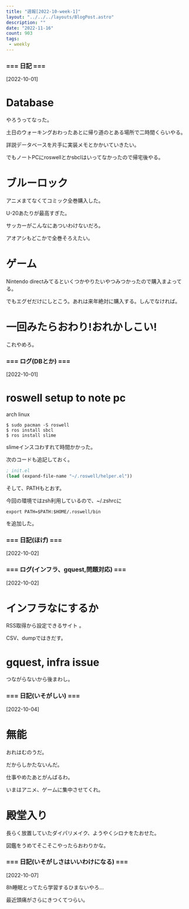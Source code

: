```yaml
---
title: "週報[2022-10-week-1]"
layout: "../../../layouts/BlogPost.astro"
description: ""
date: "2022-11-16"
count: 903
tags:
 - weekly
---
```





### === 日記 ===

[2022-10-01]

# Database


やろうってなった。

土日のウォーキングおわったあとに帰り道のとある場所で二時間くらいやる。

詳説データベースを片手に実装メモとかかいていきたい。

でもノートPCにroswellとかsbclはいってなかったので帰宅後やる。

# ブルーロック

アニメまてなくてコミック全巻購入した。

U-20あたりが最高すぎた。

サッカーがこんなにあついわけないだろ。

アオアシもどこかで全巻そろえたい。

# ゲーム

Nintendo directみてるといくつかやりたいやつみつかったので購入まよってる。

でもエグゼだけにしとこう。あれは来年絶対に購入する。しんでなければ。

# 一回みたらおわり!おれかしこい!

これやめろ。


### === ログ(DBとか) ===

[2022-10-01]

# roswell setup to note pc

arch linux

```
$ sudo pacman -S roswell
$ ros install sbcl
$ ros install slime
```

slimeインスコわすれて時間かかった。

次のコードも追記しておく。

```lisp
; init.el
(load (expand-file-name "~/.roswell/helper.el"))
```

そして、PATHもとおす。

今回の環境ではzsh利用しているので、~/.zshrcに

```
export PATH=$PATH:$HOME/.roswell/bin
```

を追加した。


### === 日記(ほげ) ===

[2022-10-02]


### === ログ(インフラ、gquest,問題対応) ===

[2022-10-02]

# インフラなにするか

RSS取得から設定できるサイト 。

CSV、dumpではきだす。

# gquest, infra issue

つながらないから後まわし。


### === 日記(いそがしい) ===

[2022-10-04]

# 無能

おれはむのうだ。

だからしかたないんだ。

仕事やめたあとがんばるわ。

いまはアニメ、ゲームに集中させてくれ。

# 殿堂入り

長らく放置していたダイパリメイク、ようやくシロナをたおせた。

図鑑をうめてそこそこやったらおわりかな。


### === 日記(いそがしさはいいわけになる) ===

[2022-10-07]

8h睡眠とってたら学習するひまないやろ...

最近頭痛がさらにきつくてつらい。
